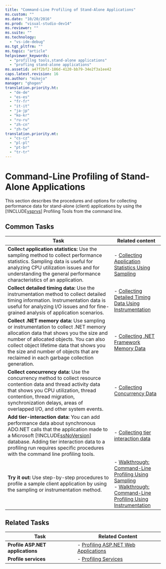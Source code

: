 ```yaml
---
title: "Command-Line Profiling of Stand-Alone Applications"
ms.custom: ""
ms.date: "10/20/2016"
ms.prod: "visual-studio-dev14"
ms.reviewer: ""
ms.suite: ""
ms.technology: 
  - "vs-ide-debug"
ms.tgt_pltfrm: ""
ms.topic: "article"
helpviewer_keywords: 
  - "profillng tools,stand-alone applications"
  - "profling stand-alone applications"
ms.assetid: a47f2bf2-186d-4120-bb79-34e2f3a1ee42
caps.latest.revision: 16
ms.author: "mikejo"
manager: "ghogen"
translation.priority.ht: 
  - "de-de"
  - "es-es"
  - "fr-fr"
  - "it-it"
  - "ja-jp"
  - "ko-kr"
  - "ru-ru"
  - "zh-cn"
  - "zh-tw"
translation.priority.mt: 
  - "cs-cz"
  - "pl-pl"
  - "pt-br"
  - "tr-tr"
---
```

# Command-Line Profiling of Stand-Alone Applications
This section describes the procedures and options for collecting performance data for stand-alone (client) applications by using the [!INCLUDE[vsprvs](../code-quality/includes/vsprvs_md.md)] Profiling Tools from the command line.  
  
## Common Tasks  
  
|Task|Related content|  
|----------|---------------------|  
|**Collect application statistics:** Use the sampling method to collect performance statistics. Sampling data is useful for analyzing CPU utilization issues and for understanding the general performance characteristics of an application.|-   [Collecting Application Statistics Using Sampling](../profiling/be2dbdd0-fc88-45f9-a1d5-bcb4f64e17ad.md)|  
|**Collect detailed timing data:** Use the instrumentation method to collect detailed timing information. Instrumentation data is useful for analyzing I/O issues and for fine-grained analysis of application scenarios.|-   [Collecting Detailed Timing Data Using Instrumentation](../profiling/4017d9d1-d609-4f41-8e4e-976abae746b3.md)|  
|**Collect .NET memory data:** Use sampling or instrumentation to collect .NET memory allocation data that shows you the size and number of allocated objects. You can also collect object lifetime data that shows you the size and number of objects that are reclaimed in each garbage collection generation.|-   [Collecting .NET Framework Memory Data](../profiling/7bce69e2-407c-4342-8516-641586968928.md)|  
|**Collect concurrency data:** Use the concurrency method to collect resource contention data and thread activity data that shows you CPU utilization, thread contention, thread migration, synchronization delays, areas of overlapped I/O, and other system events.|-   [Collecting Concurrency Data](../profiling/0a2c6d8a-50b3-48aa-b617-9137b049d21e.md)|  
|**Add tier-interaction data:** You can add performance data about synchronous ADO.NET calls that the application made to a Microsoft [!INCLUDE[ssNoVersion](../data-tools/includes/ssnoversion_md.md)] database. Adding tier interaction data to a profiling run requires specific procedures with the command line profiling tools.|-   [Collecting tier interaction data](../profiling/adding-tier-interaction-data-from-the-command-line.md)|  
|**Try it out:** Use step-by-step procedures to profile a sample client application by using the sampling or instrumentation method.|-   [Walkthrough: Command-Line Profiling Using Sampling](../profiling/walkthrough--command-line-profiling-using-sampling.md)<br />-   [Walkthrough: Command-Line Profiling Using Instrumentation](../profiling/walkthrough--command-line-profiling-using-instrumentation.md)|  
  
## Related Tasks  
  
|Task|Related Content|  
|----------|---------------------|  
|**Profile ASP.NET applications**|-   [Profiling ASP.NET Web Applications](../profiling/command-line-profiling-of-asp.net-web-applications.md)|  
|**Profile services**|-   [Profiling Services](../profiling/command-line-profiling-of-services.md)|
